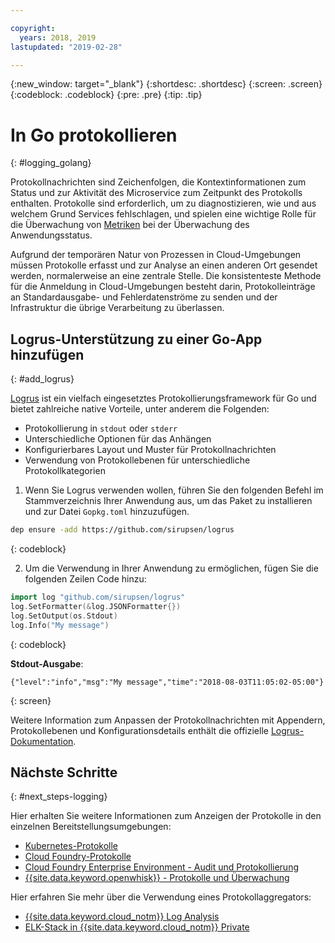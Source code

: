 ```yaml
---

copyright:
  years: 2018, 2019
lastupdated: "2019-02-28"

---
```


{:new_window: target="_blank"}
{:shortdesc: .shortdesc}
{:screen: .screen}
{:codeblock: .codeblock}
{:pre: .pre}
{:tip: .tip}

# In Go protokollieren
{: #logging_golang}

Protokollnachrichten sind Zeichenfolgen, die Kontextinformationen zum Status und zur Aktivität des Microservice zum Zeitpunkt des Protokolls enthalten. Protokolle sind erforderlich, um zu diagnostizieren, wie und aus welchem Grund Services fehlschlagen, und spielen eine wichtige Rolle für die Überwachung von [Metriken](/docs/go/appmetrics.html) bei der Überwachung des Anwendungsstatus.

Aufgrund der temporären Natur von Prozessen in Cloud-Umgebungen müssen Protokolle erfasst und zur Analyse an einen anderen Ort gesendet werden, normalerweise an eine zentrale Stelle. Die konsistenteste Methode für die Anmeldung in Cloud-Umgebungen besteht darin, Protokolleinträge an Standardausgabe- und Fehlerdatenströme zu senden und der Infrastruktur die übrige Verarbeitung zu überlassen.

## Logrus-Unterstützung zu einer Go-App hinzufügen
{: #add_logrus}

[Logrus](https://github.com/sirupsen/logrus) ist ein vielfach eingesetztes Protokollierungsframework für Go und bietet zahlreiche native Vorteile, unter anderem die Folgenden: 
 * Protokollierung in `stdout` oder `stderr`
 * Unterschiedliche Optionen für das Anhängen
 * Konfigurierbares Layout und Muster für Protokollnachrichten
 * Verwendung von Protokollebenen für unterschiedliche Protokollkategorien

1. Wenn Sie Logrus verwenden wollen, führen Sie den folgenden Befehl im Stammverzeichnis Ihrer Anwendung aus, um das Paket zu installieren und zur Datei `Gopkg.toml` hinzuzufügen.
  ```bash
  dep ensure -add https://github.com/sirupsen/logrus
  ```
  {: codeblock}

2. Um die Verwendung in Ihrer Anwendung zu ermöglichen, fügen Sie die folgenden Zeilen Code hinzu:
  ```go
  import log "github.com/sirupsen/logrus"
  log.SetFormatter(&log.JSONFormatter{})
  log.SetOutput(os.Stdout)
  log.Info("My message")
  ```
  {: codeblock}

  **Stdout-Ausgabe**:
  ```
  {"level":"info","msg":"My message","time":"2018-08-03T11:05:02-05:00"}
  ```
  {: screen}

Weitere Information zum Anpassen der Protokollnachrichten mit Appendern, Protokollebenen und Konfigurationsdetails enthält die offizielle [Logrus-Dokumentation](https://godoc.org/gopkg.in/Sirupsen/logrus.v0).

## Nächste Schritte
{: #next_steps-logging}

Hier erhalten Sie weitere Informationen zum Anzeigen der Protokolle in den einzelnen Bereitstellungsumgebungen:
* [Kubernetes-Protokolle](https://kubernetes.io/docs/concepts/cluster-administration/logging/)
* [Cloud Foundry-Protokolle](/docs/cli/reference/bluemix_cli/bx_cli.html#ibmcloud_app_logs)
* [Cloud Foundry Enterprise Environment - Audit und Protokollierung](/docs/cloud-foundry/auditing-logging.html#auditing-logging)
* [{{site.data.keyword.openwhisk}} - Protokolle und Überwachung](/docs/openwhisk/openwhisk_logs.html#openwhisk_logs)

Hier erfahren Sie mehr über die Verwendung eines Protokollaggregators:
* [{{site.data.keyword.cloud_notm}} Log Analysis](/docs/services/CloudLogAnalysis/log_analysis_ov.html#log_analysis_ov)
* [ELK-Stack in {{site.data.keyword.cloud_notm}} Private](https://www.ibm.com/support/knowledgecenter/en/SSBS6K_2.1.0.2/manage_metrics/logging_elk.html)
